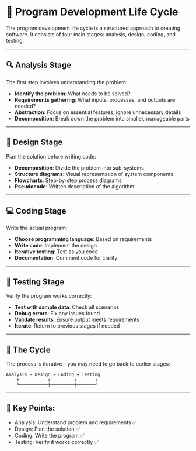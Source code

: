 # 🔄 Program Development Life Cycle

The program development life cycle is a structured approach to creating software. It consists of four main stages: analysis, design, coding, and testing.

---

## 🔍 Analysis Stage

The first step involves understanding the problem:

- **Identify the problem**: What needs to be solved?
- **Requirements gathering**: What inputs, processes, and outputs are needed?
- **Abstraction**: Focus on essential features, ignore unnecessary details
- **Decomposition**: Break down the problem into smaller, manageable parts

---

## 📐 Design Stage

Plan the solution before writing code:

- **Decomposition**: Divide the problem into sub-systems
- **Structure diagrams**: Visual representation of system components
- **Flowcharts**: Step-by-step process diagrams
- **Pseudocode**: Written description of the algorithm

---

## 💻 Coding Stage

Write the actual program:

- **Choose programming language**: Based on requirements
- **Write code**: Implement the design
- **Iterative testing**: Test as you code
- **Documentation**: Comment code for clarity

---

## 🧪 Testing Stage

Verify the program works correctly:

- **Test with sample data**: Check all scenarios
- **Debug errors**: Fix any issues found
- **Validate results**: Ensure output meets requirements
- **Iterate**: Return to previous stages if needed

---

## 🔁 The Cycle

The process is iterative - you may need to go back to earlier stages:

```
Analysis → Design → Coding → Testing
    ↑           ↓         ↓       ↓
    └───────────┼─────────┼───────┘
```

---

## 📝 **Key Points:**

- Analysis: Understand problem and requirements ✅
- Design: Plan the solution ✅
- Coding: Write the program ✅
- Testing: Verify it works correctly ✅
